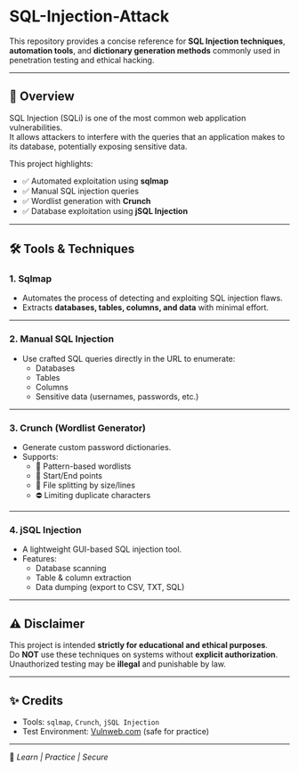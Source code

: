 # SQL-Injection-Attack

This repository provides a concise reference for **SQL Injection techniques**, **automation tools**, and **dictionary generation methods** commonly used in penetration testing and ethical hacking.

---

## 📌 Overview
SQL Injection (SQLi) is one of the most common web application vulnerabilities.  
It allows attackers to interfere with the queries that an application makes to its database, potentially exposing sensitive data.

This project highlights:
- ✅ Automated exploitation using **sqlmap**  
- ✅ Manual SQL injection queries  
- ✅ Wordlist generation with **Crunch**  
- ✅ Database exploitation using **jSQL Injection**  

---

## 🛠️ Tools & Techniques

### 1. **Sqlmap**
- Automates the process of detecting and exploiting SQL injection flaws.
- Extracts **databases, tables, columns, and data** with minimal effort.  

---

### 2. **Manual SQL Injection**
- Use crafted SQL queries directly in the URL to enumerate:  
  - Databases  
  - Tables  
  - Columns  
  - Sensitive data (usernames, passwords, etc.)  

---

### 3. **Crunch (Wordlist Generator)**
- Generate custom password dictionaries.
- Supports:
  - 🎯 Pattern-based wordlists  
  - 🔄 Start/End points  
  - 📂 File splitting by size/lines  
  - ⛔ Limiting duplicate characters  

---

### 4. **jSQL Injection**
- A lightweight GUI-based SQL injection tool.
- Features:  
  - Database scanning  
  - Table & column extraction  
  - Data dumping (export to CSV, TXT, SQL)  

---

## ⚠️ Disclaimer
This project is intended **strictly for educational and ethical purposes**.  
Do **NOT** use these techniques on systems without **explicit authorization**.  
Unauthorized testing may be **illegal** and punishable by law.

---

## ✨ Credits
- Tools: `sqlmap`, `Crunch`, `jSQL Injection`  
- Test Environment: [Vulnweb.com](http://testphp.vulnweb.com) (safe for practice)  

---
🔎 *Learn | Practice | Secure*
